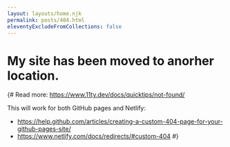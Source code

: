 ```yaml
---
layout: layouts/home.njk
permalink: posts/404.html
eleventyExcludeFromCollections: false
---
```

# My site has been moved to anorher location. 


<p id="root"></p>

{#
Read more: https://www.11ty.dev/docs/quicktips/not-found/

This will work for both GitHub pages and Netlify:

* https://help.github.com/articles/creating-a-custom-404-page-for-your-github-pages-site/
* https://www.netlify.com/docs/redirects/#custom-404
#}

<script> 
const oldserver = "https://yakikim.github.io/posts/"; /* /([\.]+[com]+|[\.]+[io]+)([\/]+\S+)/ */ 
const newserver = "https://yakis.netlify.app/";
document.getElementById("root").innerHTML = "you can find the requested page <u><a href=" + window.location.href.replace(oldserver, newserver) + ">  here </a></u>" ;
</script>
